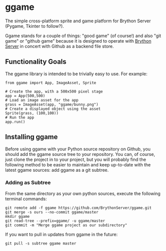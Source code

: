 # ggame
The simple cross-platform sprite and game platform for Brython Server (Pygame, Tkinter to follow?).

Ggame stands for a couple of things: "good game" (of course!) and also "git game" or "github game" 
because it is designed to operate with [Brython Server](http://runpython.com) in concert with
Github as a backend file store.

## Functionality Goals

The ggame library is intended to be trivially easy to use. For example:

    from ggame import App, ImageAsset, Sprite
    
    # Create the app, with a 500x500 pixel stage
    app = App(500,500)  
    # Load an image asset for the app
    grass = ImageAsset(app, "ggame/bunny.png")
    # Create a displayed object using the asset
    Sprite(grass, (100,100))
    # Run the app
    app.run()


## Installing ggame

Before using ggame with your Python source repository on Github, you should add the ggame source
tree to your repository. You can, of course, just clone the project in to your project, but you
will probably find the following method to be easier to maintain and keep up-to-date with the 
latest ggame sources: add ggame as a git subtree.

### Adding as Subtree

From the same directory as your own python sources, execute the following terminal commands:

    git remote add -f ggame https://github.com/BrythonServer/ggame.git
    git merge -s ours --no-commit ggame/master
    mkdir ggame
    git read-tree --prefix=ggame/ -u ggame/master
    git commit -m "Merge ggame project as our subdirectory"
    
If you want to pull in updates from ggame in the future:
    
    git pull -s subtree ggame master
    

